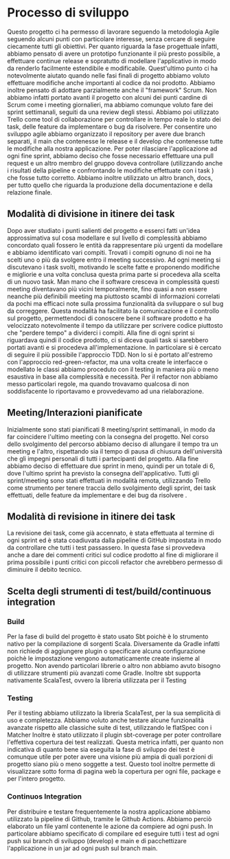 # Processo di sviluppo

Questo progetto ci ha permesso di lavorare seguendo la metodologia Agile seguendo alcuni punti con particolare interesse, senza cercare di seguire ciecamente tutti gli obiettivi. Per quanto riguarda la fase progettuale infatti, abbiamo pensato di avere un prototipo funzionante il più presto possibile, a effettuare continue release e sopratutto di modellare l'applicativo in modo da renderlo facilmente estendibile e modificabile. Quest'ultimo punto ci ha notevolmente aiutato quando nelle fasi finali di progetto abbiamo voluto effettuare modifiche anche importanti al codice da noi prodotto. Abbiamo inoltre pensato di adottare parzialmente anche il "framework" Scrum. Non abbiamo infatti portato avanti il progetto con alcuni dei punti cardine di Scrum come i meeting giornalieri, ma abbiamo comunque voluto fare dei sprint settimanali, seguiti da una review degli stessi. Abbiamo poi utilizzato Trello come tool di collaborazione per controllare in tempo reale lo stato dei task, delle feature da implementare o bug da risolvere.
Per consentire uno sviluppo agile abbiamo organizzato il repository per avere due branch separati, il main che contenesse le release e il develop che contenesse tutte le modifiche alla nostra applicazione. Per poter rilasciare l'applicazione ad ogni fine sprint, abbiamo deciso che fosse necessario effettuare una pull request e un altro membro del gruppo doveva controllare (utilizzando anche i risultati della pipeline e confrontando le modifiche effettuate con i task ) che fosse tutto corretto. Abbiamo inoltre utilizzato un altro branch, docs, per tutto quello che riguarda la produzione della documentazione e della relazione finale.

## Modalità di divisione in itinere dei task

Dopo aver studiato i punti salienti del progetto e esserci fatti un'idea approssimativa sul cosa modellare e sul livello di complessità abbiamo concordato quali fossero le entità da rappresentare più urgenti da modellare e abbiamo identificato vari compiti.
Trovati i compiti ognuno di noi ne ha scelti uno o più da svolgere entro il meeting successivo.
Ad ogni meeting si discutevano i task svolti, motivando le scelte fatte e proponendo modifiche e migliorie e una volta conclusa questa prima parte si procedeva alla scelta di un nuovo task.
Man mano che il software cresceva in complessità questi meeting diventavano più vicini temporalmente, fino quasi a non essere neanche più definibili meeting ma piuttosto scambi di informazioni correlati da pochi ma efficaci note sulla prossima funzionalità da sviluppare o sul bug da correggere.
Questa modalità ha facilitato la comunicazione e il controllo sul progetto, permettendoci di conoscere bene il software prodotto e ha velocizzato notevolmente il tempo da utilizzare per scrivere codice piuttosto che "perdere tempo" a dividerci i compiti.
Alla fine di ogni sprint si riguardava quindi il codice prodotto, ci si diceva quali task si sarebbero portati avanti e si  procedeva all'implementazione.
In particolare si è cercato di seguire il più possibile l'approccio TDD.
Non lo si è portato all'estremo con l'approccio red-green-refactor, ma una volta create le interfacce o modellato le classi abbiamo proceduto con il testing in maniera più o meno esaustiva in base alla complessità e necessità.
Per il refactor non abbiamo messo particolari regole, ma quando trovavamo qualcosa di non soddisfacente lo riportavamo e provvedevamo ad una rielaborazione.

## Meeting/Interazioni pianificate

Inizialmente sono stati pianificati 8 meeting/sprint settimanali, in modo da far coincidere l'ultimo meeting con la consegna 
del progetto.
Nel corso dello svolgimento del percorso abbiamo deciso di allungare il tempo tra un meeting e l'altro, rispettando sia il tempo di pausa di chiusura dell'università che gli impegni personali di tutti i partecipanti del progetto. Alla fine abbiamo deciso di effettuare due sprint in meno, quindi per un totale di 6, dove l'ultimo sprint ha previsto la consegna dell'applicativo.
Tutti gli sprint/meeting sono stati effettuati in modalità remota, utilizzando Trello come strumento per tenere traccia dello svolgimento degli sprint, dei task effettuati, delle feature da implementare e dei bug da risolvere .


## Modalità di revisione in itinere dei task

La revisione dei task, come già accennato, è stata effettuata al termine di ogni sprint ed è stata coadiuvata dalla pipeline di GitHub impostata in modo da controllare che tutti i test passassero.
In questa fase si provvedeva anche a dare dei commenti critici sul codice prodotto al fine di migliorare il prima possibile i punti critici con piccoli refactor che avrebbero permesso di diminuire il debito tecnico.

## Scelta degli strumenti di test/build/continuous integration
### Build
Per la fase di build del progetto è stato usato Sbt poichè è lo strumento nativo per la compilazione di sorgenti Scala.
Diversamente da Gradle infatti non richiede di aggiungere plugin o specificare alcuna configurazione poichè le impostazione vengono automaticamente create insieme al progetto. Non avendo particolari librerie o altro non abbiamo avuto bisogno di utilizzare strumenti più avanzati come Gradle. Inoltre sbt supporta nativamente ScalaTest, ovvero la libreria utilizzata per il Testing

### Testing
Per il testing abbiamo utilizzato la libreria ScalaTest, per la sua semplicità di uso e completezza. Abbiamo voluto anche testare alcune funzionalità avanzate rispetto alle classiche suite di test, utilizzando le flatSpec con i Matcher
Inoltre è stato utilizzato il plugin sbt-coverage per poter controllare l'effettiva copertura dei test realizzati. Questa metrica infatti, per quanto non indicativa di quanto bene sia eseguita la fase di sviluppo dei test è comunque utile per poter avere una visione più ampia di quali porzioni di progetto siano più o meno soggette a test. Questo tool inoltre permette di visualizzare sotto forma di pagina web la copertura per ogni file, package e per l'intero progetto.

### Continuos Integration
Per distribuire e testare frequentemente la nostra applicazione abbiamo utilizzato la pipeline di Github, tramite le Github Actions. Abbiamo perciò elaborato un file yaml contenente le azione da compiere ad ogni push. In particolare abbiamo specificato di compilare ed eseguire tutti i test ad ogni push sui branch di sviluppo (develop) e main e di pacchettizare l'applicazione in un jar ad ogni push sul branch main. 
